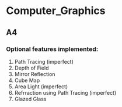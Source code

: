 # Computer_Graphics

## A4

### Optional features implemented:

1. Path Tracing (imperfect)
2. Depth of Field
3. Mirror Reflection
4. Cube Map
5. Area Light (imperfect)
6. Refrraction using Path Tracing (imperfect)
7. Glazed Glass

